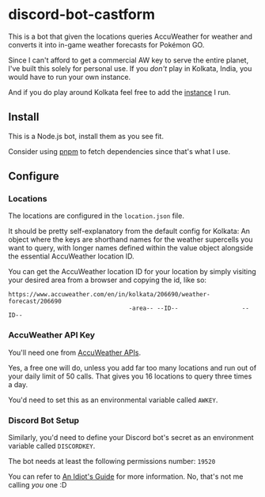 # discord-bot-castform

This is a bot that given the locations queries AccuWeather for weather and converts it into in-game weather forecasts for Pokémon GO.

Since I can't afford to get a commercial AW key to serve the entire planet, I've built this solely for personal use. If you _don't_ play in Kolkata, India, you would have to run your own instance.

And if you do play around Kolkata feel free to add the [instance](https://discordapp.com/oauth2/authorize?client_id=490785142940500005&scope=bot&permissions=19520) I run.

## Install

This is a Node.js bot, install them as you see fit.

Consider using [pnpm](http://pnpm.js.org) to fetch dependencies since that's what I use.

## Configure

### Locations

The locations are configured in the `location.json` file.

It should be pretty self-explanatory from the default config for Kolkata: An object where the keys are shorthand names for the weather supercells you want to query, with longer names defined within the value object alongside the essential AccuWeather location ID.

You can get the AccuWeather location ID for your location by simply visiting your desired area from a browser and copying the id, like so: 

```
https://www.accuweather.com/en/in/kolkata/206690/weather-forecast/206690
                                  -area-- --ID--                  --ID--
```

### AccuWeather API Key

You'll need one from [AccuWeather APIs](https://developer.accuweather.com).

Yes, a free one will do, unless you add far too many locations and run out of your daily limit of 50 calls. That gives you 16 locations to query three times a day.

You'd need to set this as an environmental variable called `AWKEY`.

### Discord Bot Setup

Similarly, you'd need to define your Discord bot's secret as an environment variable called `DISCORDKEY`.

The bot needs at least the following permissions number: `19520`

You can refer to [An Idiot's Guide](https://anidiots.guide/) for more information. No, that's not me calling _you_ one :D